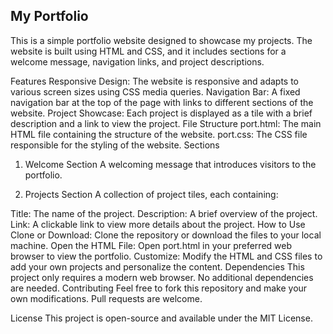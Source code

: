 ## My Portfolio

This is a simple portfolio website designed to showcase my projects. The website is built using HTML and CSS, and it includes sections for a welcome message, navigation links, and project descriptions.

Features
Responsive Design: The website is responsive and adapts to various screen sizes using CSS media queries.
Navigation Bar: A fixed navigation bar at the top of the page with links to different sections of the website.
Project Showcase: Each project is displayed as a tile with a brief description and a link to view the project.
File Structure
port.html: The main HTML file containing the structure of the website.
port.css: The CSS file responsible for the styling of the website.
Sections
1. Welcome Section
A welcoming message that introduces visitors to the portfolio.

2. Projects Section
A collection of project tiles, each containing:

Title: The name of the project.
Description: A brief overview of the project.
Link: A clickable link to view more details about the project.
How to Use
Clone or Download: Clone the repository or download the files to your local machine.
Open the HTML File: Open port.html in your preferred web browser to view the portfolio.
Customize: Modify the HTML and CSS files to add your own projects and personalize the content.
Dependencies
This project only requires a modern web browser. No additional dependencies are needed.
Contributing
Feel free to fork this repository and make your own modifications. Pull requests are welcome.

License
This project is open-source and available under the MIT License.

